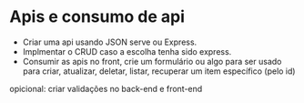 # Apis e consumo de api

- Criar uma api usando JSON serve ou Express.
- Implmentar o CRUD caso a escolha tenha sido express.
- Consumir as apis no front, crie um formulário ou algo para ser usado para criar, atualizar, deletar, listar, recuperar um item específico (pelo id)

opicional: criar validações no back-end e front-end
